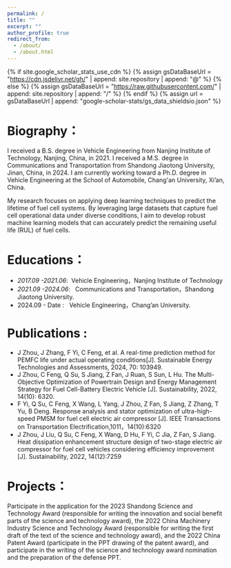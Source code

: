 ```yaml
---
permalink: /
title: ""
excerpt: ""
author_profile: true
redirect_from: 
  - /about/
  - /about.html
---
```


{% if site.google_scholar_stats_use_cdn %}
{% assign gsDataBaseUrl = "https://cdn.jsdelivr.net/gh/" | append: site.repository | append: "@" %}
{% else %}
{% assign gsDataBaseUrl = "https://raw.githubusercontent.com/" | append: site.repository | append: "/" %}
{% endif %}
{% assign url = gsDataBaseUrl | append: "google-scholar-stats/gs_data_shieldsio.json" %}

<span class='anchor' id='about-me'></span>

# Biography：
I received a B.S. degree in Vehicle Engineering from Nanjing Institute of Technology, Nanjing, China, in 2021. I received a M.S. degree in Communications and Transportation from Shandong Jiaotong University, Jinan, China, in 2024. I am currently working toward a Ph.D. degree in Vehicle Engineering at the School of Automobile, Chang'an University, Xi’an, China.

My research  focuses on applying deep learning techniques to predict the lifetime of fuel cell systems. By leveraging large datasets that capture fuel cell operational data under diverse conditions, I aim to develop robust machine learning models that can accurately predict the remaining useful life (RUL) of fuel cells.

# Educations：
-  *2017.09 -2021.06*:&nbsp;  Vehicle Engineering，Nanjing Institute of Technology 
-  *2021.09 -2024.06*: &nbsp;  Communications and Transportation，Shandong Jiaotong University.
-   2024.09 - Date :  &nbsp;   Vehicle Engineering，Chang’an University.
  
# Publications :
- J Zhou, J Zhang, F Yi, C Feng, et al. A real-time prediction method for PEMFC life under actual operating conditions[J]. Sustainable Energy Technologies and
  Assessments, 2024, 70: 103949.
- J Zhou, C Feng, Q Su, S Jiang, Z Fan, J Ruan, S Sun, L Hu. The Multi-Objective Optimization of Powertrain Design and Energy Management Strategy for Fuel Cell-Battery Electric Vehicle [J]. 
 Sustainability, 2022, 14(10): 6320.
- F Yi, Q Su, C Feng, X Wang, L Yang, J Zhou, Z Fan, S Jiang, Z Zhang, T Yu, B Deng. Response analysis and stator optimization of ultra-high-speed PMSM 
 for fuel cell electric air compressor [J]. IEEE Transactions on Transportation Electrification,1011，14(10):6320
- J Zhou, J Liu, Q Su, C Feng, X Wang, D Hu, F Yi, C Jia, Z Fan, S Jiang. Heat dissipation enhancement structure design of two-stage electric air compressor for fuel cell vehicles 
 considering efficiency improvement [J]. Sustainability, 2022, 14(12):7259

# Projects：
Participate in the application for the 2023 Shandong Science and Technology Award (responsible for writing the innovation and social benefit parts of the science and technology award), the 2022 China Machinery Industry Science and Technology Award (responsible for writing the first draft of the text of the science and technology award), and the 2022 China Patent Award (participate in the PPT drawing of the patent award), and participate in the writing of the science and technology award nomination and the preparation of the defense PPT.
